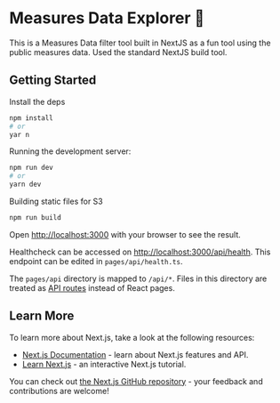 # Measures Data Explorer 🔎

This is a Measures Data filter tool built in NextJS as a fun tool using the public measures data. Used the standard NextJS build tool.

## Getting Started

Install the deps

```bash
npm install
# or 
yar n
```

Running the development server:

```bash
npm run dev
# or
yarn dev
```

Building static files for S3

```bash
npm run build
```

Open [http://localhost:3000](http://localhost:3000) with your browser to see the result.

Healthcheck can be accessed on [http://localhost:3000/api/health](http://localhost:3000/api/health). This endpoint can be edited in `pages/api/health.ts`.

The `pages/api` directory is mapped to `/api/*`. Files in this directory are treated as [API routes](https://nextjs.org/docs/api-routes/introduction) instead of React pages.

## Learn More

To learn more about Next.js, take a look at the following resources:

- [Next.js Documentation](https://nextjs.org/docs) - learn about Next.js features and API.
- [Learn Next.js](https://nextjs.org/learn) - an interactive Next.js tutorial.

You can check out [the Next.js GitHub repository](https://github.com/vercel/next.js/) - your feedback and contributions are welcome!